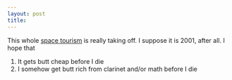 ```yaml
---
layout: post
title: 
---
```


This whole <a href="http://www.space.com/businesstechnology/technology/bigelow_station_010531.html">space tourism</a> is really taking off. I suppose it is 2001, after all. I hope that

<ol class="lowercase">
<li>
It gets butt cheap before I die

<li>
I somehow get butt rich from clarinet and/or math before I die

</ol>
